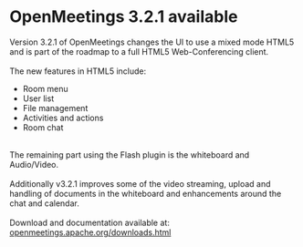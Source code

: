 <!--
Licensed under the Apache License, Version 2.0 (the "License") http://www.apache.org/licenses/LICENSE-2.0
-->
<!---
layout: post
title: OpenMeetings 3.2.1 available
date: '2017-04-05T23:49:02+00:00'
permalink: openmeetings-3-2-1-available
-->

# OpenMeetings 3.2.1 available

Version 3.2.1 of OpenMeetings changes the UI to use a mixed mode HTML5 and is part of the roadmap to a full HTML5 Web-Conferencing client.<br/>
<br/>
The new features in HTML5 include:
<ul>
<li>Room menu</li>
<li>User list</li>
<li>File management</li>
<li>Activities and actions</li>
<li>Room chat</li>
</ul>
<br/>
The remaining part using the Flash plugin is the whiteboard and Audio/Video.<br/>
<br/>
Additionally v3.2.1 improves some of the video streaming, upload and handling of documents in the whiteboard and enhancements around the chat and calendar.<br/>
<br/>
Download and documentation available at: <a href="https://openmeetings.apache.org/downloads.html" target="_blank">openmeetings.apache.org/downloads.html</a>

